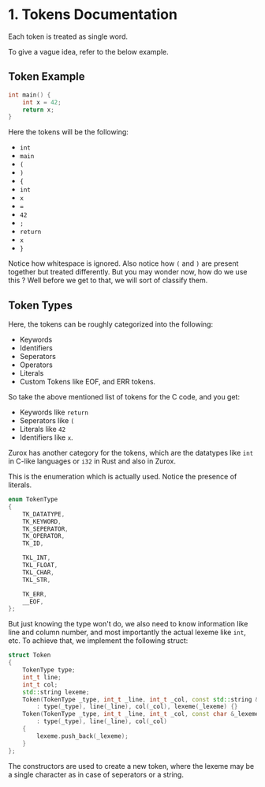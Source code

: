 # 1. Tokens Documentation

Each token is treated as single word.

To give a vague idea, refer to the below example.

## Token Example
```c
int main() {
    int x = 42;
    return x;
}
```

Here the tokens will be the following:<br>
- `int`<br>
- `main`<br>
- `(`<br>
- `)`<br>
- `{`<br>
- `int`<br>
- `x`<br>
- `=`<br>
- `42`<br>
- `;`<br>
- `return`<br>
- `x`<br>
- `}`<br>

Notice how whitespace is ignored. Also notice how `(` and `)` are present together but treated differently.
But you may wonder now, how do we use this ? Well before we get to that, we will sort of classify them.

## Token Types

Here, the tokens can be roughly categorized into the following:<br>
- Keywords<br>
- Identifiers<br>
- Seperators<br>
- Operators<br>
- Literals<br>
- Custom Tokens like EOF, and ERR tokens.<br>

So take the above mentioned list of tokens for the C code, and you get:<br>
- Keywords like `return`<br>
- Seperators like `(`<br>
- Literals like `42`<br>
- Identifiers like `x`.<br>

Zurox has another category for the tokens, which are the datatypes like `int` in C-like languages or `i32` in Rust and also in Zurox.

This is the enumeration which is actually used. Notice the presence of literals.

```cpp
enum TokenType
{
    TK_DATATYPE,
    TK_KEYWORD,
    TK_SEPERATOR,
    TK_OPERATOR,
    TK_ID,

    TKL_INT,
    TKL_FLOAT,
    TKL_CHAR,
    TKL_STR,

    TK_ERR,
    __EOF,
};
```

But just knowing the type won't do, we also need to know information like line and column number, and most importantly the actual lexeme like `int`, etc. To achieve that, we implement the following struct:
```cpp
struct Token
{
    TokenType type;
    int_t line;
    int_t col;
    std::string lexeme;
    Token(TokenType _type, int_t _line, int_t _col, const std::string &_lexeme)
        : type(_type), line(_line), col(_col), lexeme(_lexeme) {}
    Token(TokenType _type, int_t _line, int_t _col, const char &_lexeme)
        : type(_type), line(_line), col(_col)
    {
        lexeme.push_back(_lexeme);
    }
};
```

The constructors are used to create a new token, where the lexeme may be a single character as in case of seperators or a string.